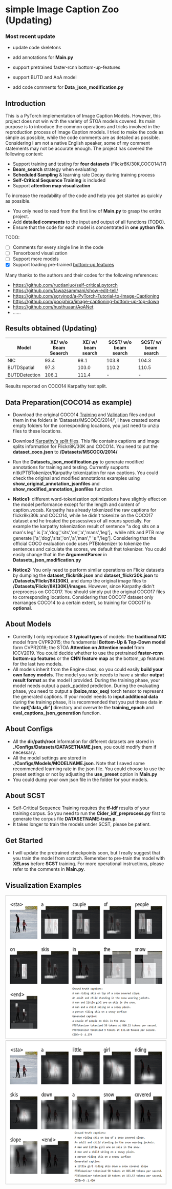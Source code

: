 # simple Image Caption Zoo (Updating)

### Most recent update
- update code skeletons
- add annotations for **Main.py**


- support pretrained faster-rcnn bottom-up-features
- support BUTD and AoA model
- add code comments for **Data_json_modification.py**

## Introduction
This is a PyTorch implementation of Image Caption Models. However, this project does not win with the variety of STOA models covered. Its main purpose is to introduce the common operations and tricks involved in the reproduction process of Image Caption models. I tried to make the code as simple as possible, while the code comments are as detailed as possible. Considering I am not a native English speaker, some of my comment statements may not be accurate enough. The project has covered the following content:

- Support training and testing for **four datasets** (Flickr8K/30K,COCO14/17)
- **Beam_search** strategy when evaluating
- **Scheduled Sampling** & learning rate Decay during training process
- **Self-Critical Sequence Training** is included
- Support **attention map visualization**

To increase the readability of the code and help you get started as quickly as possible. 

- You only need to read from the first line of **Main.py** to grasp the entire project.
- Add **detailed comments** to the input and output of all functions (TODO).
- Ensure that the code for each model is concentrated in **one python file**.

TODO:

- [ ] Comments for every single line in the code
- [ ] Tensorboard visualization
- [ ] Support more models
- [x] Support loading pre-trained [bottom-up features](https://imagecaption.blob.core.windows.net/imagecaption/trainval_36.zip)

Many thanks to the authors and their codes for the following references:

- https://github.com/ruotianluo/self-critical.pytorch
- https://github.com/fawazsammani/show-edit-tell/
- https://github.com/sgrvinod/a-PyTorch-Tutorial-to-Image-Captioning
- https://github.com/poojahira/image-captioning-bottom-up-top-down
- https://github.com/husthuaan/AoANet
- ......

## Results obtained (Updating)

| Model         | XE/ w/o Beam Seaerch | XE/ w/  beam search | SCST/ w/o beam search | SCST/ w/ beam search |
| ------------- | -------------------- | ------------------- | --------------------- | -------------------- |
| NIC           | 93.4                 | 98.1                | 103.8                 | 104.3                |
| BUTDSpatial   | 97.3                 | 103.0               | 110.2                 | 110.5                |
| BUTDDetection | 106.1                | 111.4               | -                     | -                    |


Results reported on COCO14 Karpathy test split.

## Data Preparation(COCO14 as example)

- Download the original COCO14 [Training](http://images.cocodataset.org/zips/train2014.zip) and [Validation](http://images.cocodataset.org/zips/val2014.zip) files and put them in the folders in 'Datasets/MSCOCO/2014/', I have created some empty folders for the corresponding locations, you just need to unzip files to these locations. 

- Download [Karpathy's split files](http://cs.stanford.edu/people/karpathy/deepimagesent/caption_datasets.zip). This file contains captions and image splits information for Flickr8K/30K and COCO14. You need to put the **dataset_coco.json** to **/Datasets/MSCOCO/2014/**
- Run the **Datasets_json_modification.py** to generate modified annotations for training and testing. Currently supports nltk/PTBTokenizer/Karpathy tokenization for raw captions. You could check the original and modified annotations examples using **show_original_annotation_jsonfiles** and **show_modified_annotation_jsonfiles** function.
- **Notice1:** different word-tokenization optimizations have slightly effect on the model performance except for the length and content of caption_vocab. Karpathy has already tokenized the raw captions for flickr8k/30k and COCO14, while he didn't tokenize on the COCO17 dataset and he treated the possessives of all nouns specially. For example the karpathy tokenization result of sentence "a dog sits on a man's leg" is ['a','dog','sits','on','a','mans','leg']，while nltk and PTB may generate ['a','dog','sits','on','a','man'," 's ",'leg']. Considering that the official COCO evaluation code uses PTBtokenizer to tokenize the sentences and calculate the scores, we default that tokenizer. You could easily change that in the **ArgumentParser** in **Datasets_json_modification.py**
- **Notice2:** You only need to perform similar operations on Flickr datasets by dumping the **dataset_flickr8k.json** and **dataset_flickr30k.json** to **/Datasets/Flickr/8K(30K)**, and dump  the original image files to **/Datasets/Flickr/8K(30K)/images**. However, since Karpathy didn't preprocess on COCO17. You should simply put the original COCO17 files to corresponding locations.  Considering that COCO17 dataset only rearranges COCO14 to a certain extent, so training for COCO17 is **optional**.

## About Models

- Currently I only reproduce **3 typical types** of models: the **traditional NIC** model from CVPR2015; the fundamental **Bottom-Up & Top-Down model** form CVPR2018; the STOA **Attention on Attention model** from ICCV2019. You could decide whether to use the pretrained **faster-rcnn bottom-up features** or the **CNN feature map** as the bottom_up features for the last two models. 
- All models inherit from the Engine class, so you could easily **build your own fancy models**. The model you write needs to have a similar **output result format** as the model I provided. During the training phase, your model needs output a pack_padded prediction. During the evaluating phase, you need to output a **(bsize,max_seq)** torch tensor to represent the generated captions. If your model needs to **input additional data** during the training phase, it is recommended that you put these data in the **opt['data_dir']** directory and overwrite the **training_epoch** and **eval_captions_json_generation** function.

## About Configs

- All the **dir/path/root** information for different datasets are stored in **./Configs/Datasets/DATASETNAME.json**, you could modify them if necessary.
- All the model settings are stored in **./Configs/Models/MODELNAME.json**. Note that I saved some recommended learning rate in the json file. You could choose to use the preset settings or not by adjusting the **use_preset** option in **Main.py** 
- You could dump your own json file in the folder for your models.

## About SCST

- Self-Critical Sequence Training requires the **tf-idf** results of your training corpus. So you need to run the **Cider_idf_preprocess.py** first to generate the corpus file **DATASETNAME-train.p**. 
- It takes longer to train the models under SCST, please be patient.

## Get Started

- I will update the pretrained checkpoints soon, but I really suggest that you train the model from scratch. Remember to pre-train the model with **XELoss** before **SCST** training. For more operational instructions, please refer to the comments in **Main.py**.

## Visualization Examples

<div align=center><img src="https://github.com/zyj0021200/simpleImageCaptionZoo/blob/master/images/bbox_atten_BUTD.png" width="600" height="450" /></div>
<div align=center><img src="https://github.com/zyj0021200/simpleImageCaptionZoo/blob/master/images/spatial_atten_BUTD.png" width="600" height="450" /></div>


